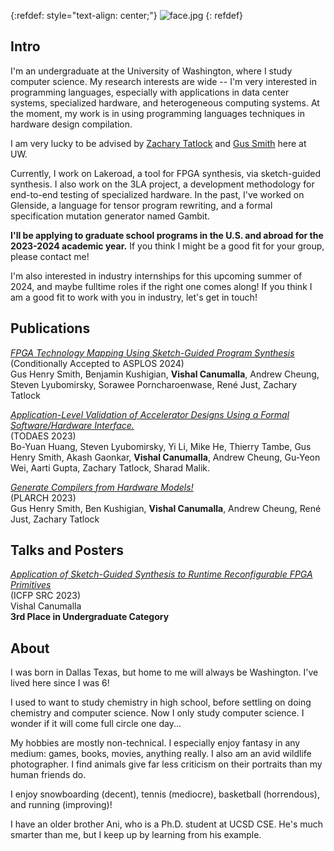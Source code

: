 
{:refdef: style="text-align: center;"}
![face.jpg](/pfp/2023au.jpg)
{: refdef}

## Intro 
I'm an undergraduate at the University of Washington, where I study computer science. My research interests are wide -- I'm very interested in programming languages, especially with applications in data center systems, specialized hardware, and heterogeneous computing systems. At the moment, my work is in using programming languages techniques in hardware design compilation.

I am very lucky to be advised by [Zachary Tatlock](https://ztatlock.net) and [Gus Smith](https://justg.us) here at UW.

Currently, I work on Lakeroad, a tool for FPGA synthesis, via sketch-guided synthesis. I also work on the 3LA project,
a development methodology for end-to-end testing of specialized hardware. In the past, I've worked on Glenside, a language for tensor program rewriting, and a formal specification mutation generator named Gambit.

**I'll be applying to graduate school programs in the U.S. and abroad for the 2023-2024 academic year.** If you think I might be a good fit for your group, please contact me!

I'm also interested in industry internships for this upcoming summer of 2024, and maybe fulltime roles if the right one comes along! If you think I am a good fit to work with you in industry, let's get in touch!








## Publications  

[_FPGA Technology Mapping Using Sketch-Guided Program Synthesis_]()  
(Conditionally Accepted to ASPLOS 2024) \
Gus Henry Smith, Benjamin Kushigian, **Vishal Canumalla**, Andrew Cheung, Steven Lyubomirsky, Sorawee Porncharoenwase, René Just, Zachary Tatlock

[_Application-Level Validation of Accelerator Designs Using a Formal Software/Hardware Interface._](/pubs/2023-todaes-3la.pdf)  
(TODAES 2023) \
Bo-Yuan Huang, Steven Lyubomirsky, Yi Li, Mike He, Thierry Tambe, Gus Henry Smith, Akash Gaonkar, **Vishal Canumalla**, Andrew Cheung, Gu-Yeon Wei, Aarti Gupta, Zachary Tatlock, Sharad Malik.

[_Generate Compilers from Hardware Models!_](/pubs/2023-pldi-plarch.pdf)  
(PLARCH 2023) \
Gus Henry Smith, Ben Kushigian, **Vishal Canumalla**, Andrew Cheung, René Just, Zachary Tatlock



## Talks and Posters

[_Application of Sketch-Guided Synthesis to Runtime Reconfigurable FPGA Primitives_](/pubs/2023-icfp-src.pdf) \
(ICFP SRC 2023) \
Vishal Canumalla \
**3rd Place in Undergraduate Category**







## About

I was born in Dallas Texas, but home to me will always be Washington. I've lived here since I was 6!

I used to want to study chemistry in high school, before settling on doing chemistry and computer science. Now I only study computer science. I wonder if it will come full circle one day...


My hobbies are mostly non-technical. I especially enjoy fantasy in any medium: games, books, movies, anything really. I also am an avid wildlife photographer. I find animals give far less criticism on their portraits than my human friends do.

I enjoy snowboarding (decent), tennis (mediocre), basketball (horrendous), and running (improving)!

I have an older brother Ani, who is a Ph.D. student at UCSD CSE. He's much smarter than me, but I keep up by learning from his example.













